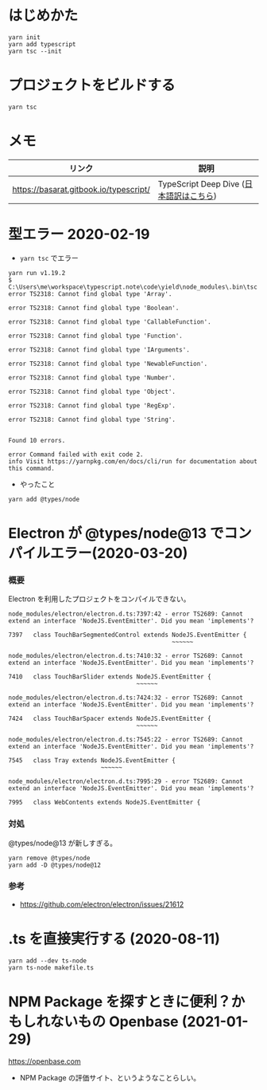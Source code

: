 # はじめかた

```
yarn init
yarn add typescript
yarn tsc --init
```

# プロジェクトをビルドする

```
yarn tsc
```

# メモ

| リンク | 説明 |
|-|-|
|https://basarat.gitbook.io/typescript/|TypeScript Deep Dive ([日本語訳はこちら](https://typescript-jp.gitbook.io/deep-dive/))|



# 型エラー 2020-02-19

- `yarn tsc` でエラー

```
yarn run v1.19.2
$ C:\Users\me\workspace\typescript.note\code\yield\node_modules\.bin\tsc
error TS2318: Cannot find global type 'Array'.

error TS2318: Cannot find global type 'Boolean'.

error TS2318: Cannot find global type 'CallableFunction'.

error TS2318: Cannot find global type 'Function'.

error TS2318: Cannot find global type 'IArguments'.

error TS2318: Cannot find global type 'NewableFunction'.

error TS2318: Cannot find global type 'Number'.

error TS2318: Cannot find global type 'Object'.

error TS2318: Cannot find global type 'RegExp'.

error TS2318: Cannot find global type 'String'.


Found 10 errors.

error Command failed with exit code 2.
info Visit https://yarnpkg.com/en/docs/cli/run for documentation about this command.
```

- やったこと

```
yarn add @types/node
```


# Electron が @types/node@13 でコンパイルエラー(2020-03-20)

### 概要

Electron を利用したプロジェクトをコンパイルできない。

```
node_modules/electron/electron.d.ts:7397:42 - error TS2689: Cannot extend an interface 'NodeJS.EventEmitter'. Did you mean 'implements'?

7397   class TouchBarSegmentedControl extends NodeJS.EventEmitter {
                                              ~~~~~~

node_modules/electron/electron.d.ts:7410:32 - error TS2689: Cannot extend an interface 'NodeJS.EventEmitter'. Did you mean 'implements'?

7410   class TouchBarSlider extends NodeJS.EventEmitter {
                                    ~~~~~~

node_modules/electron/electron.d.ts:7424:32 - error TS2689: Cannot extend an interface 'NodeJS.EventEmitter'. Did you mean 'implements'?

7424   class TouchBarSpacer extends NodeJS.EventEmitter {
                                    ~~~~~~

node_modules/electron/electron.d.ts:7545:22 - error TS2689: Cannot extend an interface 'NodeJS.EventEmitter'. Did you mean 'implements'?

7545   class Tray extends NodeJS.EventEmitter {
                          ~~~~~~

node_modules/electron/electron.d.ts:7995:29 - error TS2689: Cannot extend an interface 'NodeJS.EventEmitter'. Did you mean 'implements'?

7995   class WebContents extends NodeJS.EventEmitter {
```

### 対処

@types/node@13 が新しすぎる。

```
yarn remove @types/node
yarn add -D @types/node@12
```

### 参考
- https://github.com/electron/electron/issues/21612

# .ts を直接実行する (2020-08-11)

```
yarn add --dev ts-node
yarn ts-node makefile.ts
```

# NPM Package を探すときに便利？かもしれないもの Openbase (2021-01-29)

https://openbase.com

* NPM Package の評価サイト、というようなことらしい。
